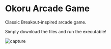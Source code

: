 # Okoru Arcade Game

Classic Breakout-inspired arcade game. 

Simply download the files and run the executable!

![capture](https://user-images.githubusercontent.com/32317808/47524750-57fd4700-d850-11e8-9864-cbe55753a173.PNG)


